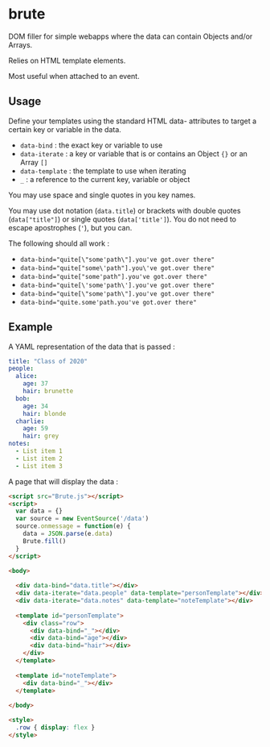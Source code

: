 # brute

DOM filler for simple webapps where the data can contain Objects and/or Arrays.

Relies on HTML template elements.

Most useful when attached to an event.

## Usage

Define your templates using the standard HTML data- attributes to target a certain key or variable in the data.

- `data-bind` : the exact key or variable to use
- `data-iterate` : a key or variable that is or contains an Object `{}` or an Array `[]`
- `data-template` : the template to use when iterating
- `_` : a reference to the current key, variable or object

You may use space and single quotes in you key names.

You may use dot notation (`data.title`) or brackets with double quotes (`data["title"]`) or single quotes (`data['title']`). You do not need to escape apostrophes (`'`), but you can.

The following should all work :

- `data-bind="quite[\"some'path\"].you've got.over there"`
- `data-bind="quite["some\'path"].you\'ve got.over there"`
- `data-bind="quite["some'path"].you've got.over there"`
- `data-bind="quite[\'some'path\'].you've got.over there"`
- `data-bind="quite[\"some'path\"].you've got.over there"`
- `data-bind="quite.some'path.you've got.over there"`

## Example

A YAML representation of the data that is passed :

```yaml
title: "Class of 2020"
people:
  alice:
    age: 37
    hair: brunette
  bob:
    age: 34
    hair: blonde
  charlie:
    age: 59
    hair: grey
notes:
  - List item 1
  - List item 2
  - List item 3
```

A page that will display the data :

```html
<script src="Brute.js"></script>
<script>
  var data = {}
  var source = new EventSource('/data')
  source.onmessage = function(e) {
    data = JSON.parse(e.data)
    Brute.fill()
  }
</script>

<body>
  
  <div data-bind="data.title"></div>
  <div data-iterate="data.people" data-template="personTemplate"></div>
  <div data-iterate="data.notes" data-template="noteTemplate"></div>
  
  <template id="personTemplate">
    <div class="row">
      <div data-bind="_"></div>
      <div data-bind="age"></div>
      <div data-bind="hair"></div>
    </div>
  </template>
  
  <template id="noteTemplate">
    <div data-bind="_"></div>
  </template>
  
</body>

<style>
  .row { display: flex }
</style>
```
